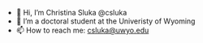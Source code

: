 - 👋 Hi, I’m Christina Sluka @csluka
- 🌱 I’m a doctoral student at the Univeristy of Wyoming
- 📫 How to reach me: csluka@uwyo.edu

<!---
csluka/csluka is a ✨ special ✨ repository because its `README.md` (this file) appears on your GitHub profile.
You can click the Preview link to take a look at your changes.
--->
